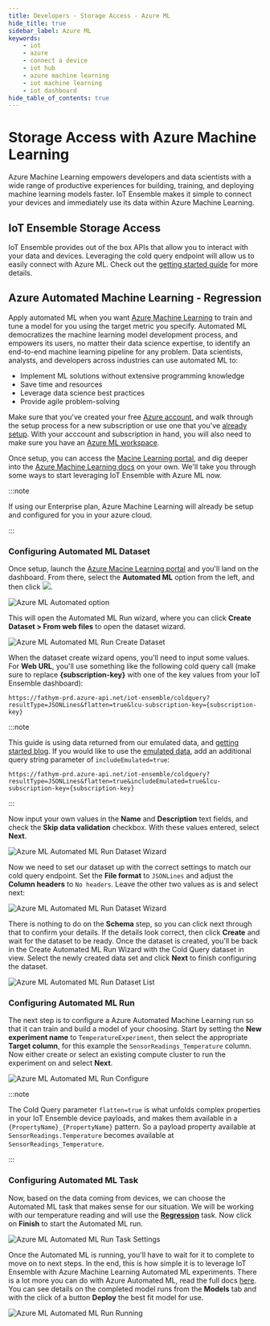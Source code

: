 ```yaml
---
title: Developers - Storage Access - Azure ML
hide_title: true
sidebar_label: Azure ML
keywords:
    - iot
    - azure
    - connect a device
    - iot hub
    - azure machine learning
    - iot machine learning
    - iot dashboard
hide_table_of_contents: true
---
```


# Storage Access with Azure Machine Learning

Azure Machine Learning empowers developers and data scientists with a wide range of productive experiences for building, training, and deploying machine learning models faster.  IoT Ensemble makes it simple to connect your devices and immediately use its data within Azure Machine Learning.

## IoT Ensemble Storage Access

IoT Ensemble provides out of the box APIs that allow you to interact with your data and devices.  Leveraging the cold query endpoint will allow us to easily connect with Azure ML.  Check out the [getting started guide](../../../getting-started/connecting-downstream-services) for more details.

## Azure Automated Machine Learning - Regression

Apply automated ML when you want [Azure Machine Learning](https://docs.microsoft.com/en-us/azure/machine-learning/concept-automated-ml) to train and tune a model for you using the target metric you specify. Automated ML democratizes the machine learning model development process, and empowers its users, no matter their data science expertise, to identify an end-to-end machine learning pipeline for any problem.
Data scientists, analysts, and developers across industries can use automated ML to:

- Implement ML solutions without extensive programming knowledge
- Save time and resources
- Leverage data science best practices
- Provide agile problem-solving

Make sure that you've created your free [Azure account](https://azure.microsoft.com/en-us/free/services/machine-learning/), and walk through the setup process for a new subscription or use one that you've [already setup](https://ml.azure.com).  With your acccount and subscription in hand, you will also need to make sure you have an [Azure ML workspace](https://portal.azure.com/#create/Microsoft.MachineLearningServices).

Once setup, you can access the [Macine Learning portal](https://ml.azure.com), and dig deeper into the [Azure Machine Learning docs](https://docs.microsoft.com/en-us/azure/machine-learning/overview-what-is-azure-ml) on your own.  We'll take you through some ways to start leveraging IoT Ensemble with Azure ML now.  

:::note

If using our Enterprise plan, Azure Machine Learning will already be setup and configured for you in your azure cloud.

:::

### Configuring Automated ML Dataset

Once setup, launch the [Azure Macine Learning portal](https://ml.azure.com) and you'll land on the dashboard.  From there, select the **Automated ML** option from the left, and then click <img src="/img/screenshots/azure-ml-add-automated-ml-run.png" class="text-image" />.

![Azure ML Automated option](/img/screenshots/azure-ml-automated-option.png)

This will open the Automated ML Run wizard, where you can click **Create Dataset > From web files** to open the dataset wizard.

![Azure ML Automated ML Run Create Dataset](/img/screenshots/azure-ml-automated-ml-run-wizard-create-dataset.png)

When the dataset create wizard opens, you'll need to input some values.  For **Web URL**, you'll use something like the following cold query call (make sure to replace **{subscription-key}** with one of the key values from your IoT Ensemble dashboard):

```console
https://fathym-prd.azure-api.net/iot-ensemble/coldquery?resultType=JSONLines&flatten=true&lcu-subscription-key={subscription-key}
```

:::note

This guide is using data returned from our emulated data, and [getting started blog](../../../../blog/raspberry-pi-dht11-node-red-iot-ensemble-power-bi).  If you would like to use the [emulated data](../../../getting-started/emulated-data), add an additional query string parameter of `includeEmulated=true`:

```console
https://fathym-prd.azure-api.net/iot-ensemble/coldquery?resultType=JSONLines&flatten=true&includeEmulated=true&lcu-subscription-key={subscription-key}
```

:::

Now input your own values in the **Name** and **Description** text fields, and check the **Skip data validation** checkbox.  With these values entered, select **Next**.

![Azure ML Automated ML Run Dataset Wizard](/img/screenshots/azure-ml-automated-ml-run-dataset-wizard-skip.png)

Now we need to set our dataset up with the correct settings to match our cold query endpoint.  Set the **File format** to `JSONLines` and adjust the **Column headers** to `No headers`.  Leave the other two values as is and select next:

![Azure ML Automated ML Run Dataset Wizard](/img/screenshots/azure-ml-automated-ml-run-dataset-wizard-settings.png)

There is nothing to do on the **Schema** step, so you can click next through that to confirm your details.  If the details look correct, then click **Create** and wait for the dataset to be ready.  Once the dataset is created, you'll be back in the Create Automated ML Run Wizard with the Cold Query dataset in view.  Select the newly created data set and click **Next** to finish configuring the dataset.

![Azure ML Automated ML Run Dataset List](/img/screenshots/azure-ml-automated-ml-run-wizard-cold-query-dataset.png)

### Configuring Automated ML Run

The next step is to configure a Azure Automated Machine Learning run so that it can train and build a model of your choosing.  Start by setting the **New experiment name** to `TemperatureExperiment`, then select the appropriate **Target column**, for this example the `SensorReadings_Temperature` column.  Now either create or select an existing compute cluster to run the experiment on and select **Next**.

![Azure ML Automated ML Run Configure](/img/screenshots/azure-ml-automated-ml-run-wizard-configure-run.png)

:::note

The Cold Query parameter `flatten=true` is what unfolds complex properties in your IoT Ensemble device payloads, and makes them available in a `{PropertyName}_{PropertyName}` pattern.  So a payload property available at `SensorReadings.Temperature` becomes available at `SensorReadings_Temperature`.

:::

### Configuring Automated ML Task

Now, based on the data coming from devices, we can choose the Automated ML task that makes sense for our situation.  We will be working with our temperature reading and will use the **[Regression](https://docs.microsoft.com/en-us/azure/machine-learning/concept-automated-ml#regression)** task.  Now click on **Finish** to start the Automated ML run.

![Azure ML Automated ML Run Task Settings](/img/screenshots/azure-ml-automated-ml-run-wizard-task-settings.png)

Once the Automated ML is running, you'll have to wait for it to complete to move on to next steps.  In the end, this is how simple it is to leverage IoT Ensemble with Azure Machine Learning Automated ML experiments.  There is a lot more you can do with Azure Automated ML, read the full docs [here](https://docs.microsoft.com/en-us/azure/machine-learning/concept-automated-ml).  You can see details on the completed model runs from the **Models** tab and with the click of a button **Deploy** the best fit model for use.

![Azure ML Automated ML Run Running](/img/screenshots/azure-ml-automated-ml-running.png)

<!-- 
## Azure Automated Machine Learning - Classification

## Azure Automated Machine Learning - Time Series Forecasting

For use with Time series docs...

If your using [IoT Ensemble's Best Practice Schema](../../../developers/device-setup/iot-best-practice-schema-explained) then set the **Time column** to `Timestamp`, otherwise choose the appropriate value from your device payload schema or fall back to the system value `EventEnqueuedUtcTime`. 

:::note

You may get this error when trying to walkthrough this guide.  You can use the [connect a device](../../../getting-started/connecting-first-device) getting started guide to walk through many different way to get data flowing or use the emulated data URL shown above.

![Azure ML Automated ML Run Finish Not Enough Rows Error](/img/screenshots/azure-ml-automated-ml-run-wizard-finish-not-enough-rows.png)

:::
-->
